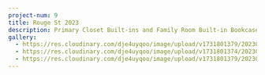```yaml
---
project-num: 9
title: Rouge St 2023
description: Primary Closet Built-ins and Family Room Built-in Bookcase.
gallery:
  - https://res.cloudinary.com/dje4uyqoo/image/upload/v1731801379/20230104_131337_n0hewq.jpg
  - https://res.cloudinary.com/dje4uyqoo/image/upload/v1731801374/20230104_130723_wzoxul.jpg
  - https://res.cloudinary.com/dje4uyqoo/image/upload/v1731801379/20230104_130732_jkng1h.jpg
---
```

